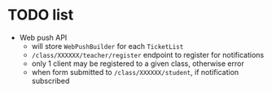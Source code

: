 # TODO list

* Web push API
    * will store `WebPushBuilder` for each `TicketList`
    * `/class/XXXXXX/teacher/register` endpoint to register for notifications
    * only 1 client may be registered to a given class, otherwise error
    * when form submitted to `/class/XXXXXX/student`, if notification subscribed 